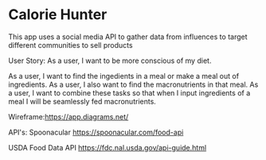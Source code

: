 # Calorie Hunter
This app uses a social media API to gather data from influences to target different communities to sell products

User Story: As a user, I want to be more conscious of my diet.

As a user, I want to find the ingedients in a meal or make a meal out of ingredients.
As a user, I also want to find the macronutrients in that meal.
As a user, I want to combine these tasks so that when I input ingredients of a meal I will be seamlessly fed macronutrients.

Wireframe:https://app.diagrams.net/


API's: Spoonacular
https://spoonacular.com/food-api

USDA Food Data API
https://fdc.nal.usda.gov/api-guide.html

